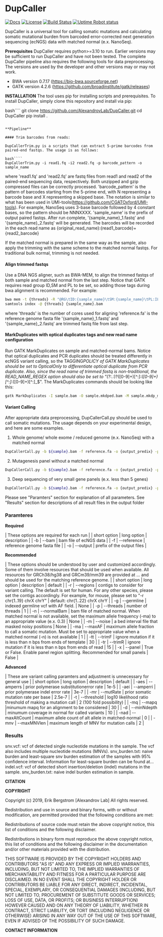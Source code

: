 # DupCaller

[![Docs](https://img.shields.io/badge/docs-latest-blue.svg)](https://osf.io/s93d5/wiki/home/) [![License](https://img.shields.io/badge/License-BSD%202--Clause-orange.svg)](https://opensource.org/licenses/BSD-2-Clause) [![Build Status](https://travis-ci.com/AlexandrovLab/SigProfilerMatrixGenerator.svg?branch=master)](https://app.travis-ci.com/AlexandrovLab/SigProfilerMatrixGenerator)
[![Uptime Robot status](https://img.shields.io/uptimerobot/status/m795312784-02766a79f207f67626cef289)](https://stats.uptimerobot.com/jjqW4Ulymx)

DupCaller is a universal tool for calling somatic mutations and calculating somatic mutational burden from barcoded error-corrected next generation sequencing (ecNGS) data with matched normal (e.x. NanoSeq).

**Prerequisites**
DupCaller requires python>=3.10 to run. Earlier versions may be sufficient to run DupCaller and have not been tested.
The complete DupCaller pipeline also requires the following tools for data preprocessing. The versions are used by the developer and other versions may or may not work.

- BWA version 0.7.17 (https://bio-bwa.sourceforge.net)
- GATK version 4.2.6 (https://github.com/broadinstitute/gatk/releases)

**INSTALLATION**
The tool uses pip for installing scripts and prerequisites. To install DupCaller, simply clone this repository and install via pip:

bash````
git clone https://github.com/AlexandrovLab/DupCaller.git
cd DupCaller
pip install .
````

**Pipeline**

#### Trim barcodes from reads:

DupCallerTrim.py is a scripts that can extract 5-prime barcodes from paired-end fastqs. The usage is as follows:

bash````
DupCallerTrim.py -i read1.fq -i2 read2.fq -p barcode_pattern -o sample_name
````

where
'read1.fq' and 'read2.fq' are fastq files from read1 and read2 of the paired-end sequencing data, respectively. Both unzipped and gzip compressed files can be correctly processed.
'barcode_pattern' is the pattern of barcodes starting from the 5-prime end, with N representing a barcode base and X representing a skipped base. The notation is similar to what has been used in UMI-tools(https://github.com/CGATOxford/UMI-tools). For example, NanoSeq uses 3-base barcode followed by 4 constant bases, so the pattern should be NNNXXXX.
'sample_name' is the prefix of output paired fastqs. After run complete, '{sample_name}\_1.fastq' and '{sample_name}\_2.fastq' will be generated.
The barcodes will be recorded in the each read name as {original_read_name}:{read1_barcode}+{read2_barcode}

If the matched normal is prepared in the same way as the sample, also apply the trimming with the same scheme to the matched normal fastqs. For traditional bulk normal, trimming is not needed.

#### Align trimmed fastqs

Use a DNA NGS aligner, such as BWA-MEM, to align the trimmed fastqs of both sample and matched normal from the last step. Notice that GATK requires read group ID,SM and PL to be set, so adding those tags during bwa alignment is recommended. For example:

```bash
bwa mem -t {threads} -R "@RG\tID:{sample_name}\tSM:{sample_name}\tPL:ILLUMINA" reference.fa {sample_name}\_1.fastq {sample_name}\_2.fastq | samtools sort -@ {threads} > {sample_name}.bam
samtools index -@ {threads} {sample_name}.bam
````

where
'threads' is the number of cores used for aligning
'reference.fa' is the reference genome fasta file
'{sample_name}\_1.fastq' and '{sample_name}\_2.fastq' are trimmed fastq file from last step.

#### MarkDuplicates with optical duplicates tags and new read name configuration

Run GATK MarkDuplicates on sample and matched-normal bams. Notice that optical duplicates and PCR duplicates should be treated differently in ecNGS variant calling, so the TAGGING*POLICY of GATK MarkDuplicates should be set to OpticalOnly to differentiate optical duplicate from PCR duplicate. Also, since the read name of trimmed fastq is non-traditional, the READ_NAME_REGEX option should also be set to "(?:.*:)?([0-9]+)[^:]_:([0-9]+)[^:]_:([0-9]+)[^:]\_$". The MarkDuplicates commands should be looking like this:

```bash
gatk MarkDuplicates -I sample.bam -O sample.mkdped.bam -M sample.mkdp_metrics.txt --READ_NAME_REGEX "(?:.*:)?([0-9]+)[^:]*:([0-9]+)[^:]*:([0-9]+)[^:]*$" --TAGGING_POLICY OpticalOnly
```

#### Variant Calling

After appropriate data preprocessing, DupCallerCall.py should be used to call somatic mutations. The usage depends on your experimental design, and here are some examples.

1. Whole genome/ whole exome / reduced genome (e.x. NanoSeq) with a matched normal

```bash
DupCallerCall.py -b ${sample}.bam -f reference.fa -o {output_predix} -p {threads} -n {normal.bam} -g germline.vcf.gz -m noise_mask.bed.gz
```

2. Mutagenesis panel without a matched normal

```bash
DupCallerCall.py -b ${sample}.bam -f reference.fa -o {output_predix} -p {threads} -g germline.vcf.gz -m noise_mask.bed.gz -ma 0.3
```

3. Deep sequencing of very small gene panels (e.x. less than 5 genes)

```bash
DupCallerCall.py -b ${sample}.bam -f reference.fa -o {output_predix} -p {threads} -n {normal.bam} -g germline.vcf.gz -m noise_mask.bed.gz -x True
```

Please see "Paramters" section for explanation of all parameters. See "Results" section for descriptions of all result files in the output folder

### Paramteres

**Required**

| These options are required for each run |
| short option | long option | description |
| -b | --bam | bam file of ecNGS data |
| -f | --reference | reference genome fasta file |
| -o | --output | prefix of the output files |

**Recommended**

| These options should be understood by user and customized accordingly. Some of them involve resources that should be used when available. All resources for GRCh38/hg38 and GRCm39/mm39 are provided at ... and should be used for the matching reference genome. |
| short option | long option | description | default |
| -r | --regions | contigs to consider for variant calling. The default is set for human. For any other species, please set the contigs accordingly. For example, for mouse, please set to "-r chr{1..19} chrX chrY" | default: chr{1..22} chrX chrY |
| -g | --germline | indexed germline vcf with AF field. | None |
| -p | --threads | number of threads | 1 |
| -n | --normalBam | bam file of matched normal. When matched normal is not available, set the maximum allele frequency (-ma) to an appropriate value (e.x. 0.3) | None |
| -m | --noise | a bed interval file that masked noisy positions | None |
| -ma | --maxAF | maximum allele fraction to call a somatic mutation. Must be set to appropriate value when a matched normal (-n) is not available | 1 |
| -tt | --trimF | ignore mutation if it is less than n bps from ends of template | 30 |
| -tr | --trimR | ignore mutation if it is less than n bps from ends of read | 15 |
| -x | --panel | True or False. Enable panel region splitting. Recommended for small panels | False |

**Advanced**

| These are variant calling paramters and adjustment is unnecessary for general use |
| short option | long option | description | default |
| -aes | --amperrs | prior polymerase substitutionerror rate | 1e-5 |
| -aei | --amperri | prior polymerase indel error rate | 3e-7 |
| -mr | --mutRate | prior somatic mutation rate per base | 2.5e-7 |
| -t | --threshold | log10 likelihood ratio threshold of making a mutation call | 2 (100 fold possibility) |
| -mq | --mapq |minumum mapq for an alignment to be considered | 30 |
| -d | --minNdepth | minumum coverage in normal for called variants | 10 |
| -nad | --maxAltCount | maximum allele count of alt allele in matched-normal | 0 |
| -mnv | --maxMNVlen | maximum length of MNV for mutation calls | 2 |

### Results

snv.vcf:
vcf of detected single nucleotide mutations in the sample. The vcf also includes multiple nucleotide mutations (MNVs).
snv_burden.txt:
naive burden and least-square snv burden estimation of the samples with 95% confidence interval. Information for least-square burden can be found at...
indel.vcf:
vcf of detected short insertion/deletion (indel) mutations in the sample.
snv_burden.txt:
naive indel burden estimation in sample.

**CITATION**

**COPYRIGHT**

Copyright (c) 2019, Erik Bergstrom [Alexandrov Lab] All rights reserved.

Redistribution and use in source and binary forms, with or without modification, are permitted provided that the following conditions are met:

Redistributions of source code must retain the above copyright notice, this list of conditions and the following disclaimer.

Redistributions in binary form must reproduce the above copyright notice, this list of conditions and the following disclaimer in the documentation and/or other materials provided with the distribution.

THIS SOFTWARE IS PROVIDED BY THE COPYRIGHT HOLDERS AND CONTRIBUTORS "AS IS" AND ANY EXPRESS OR IMPLIED WARRANTIES, INCLUDING, BUT NOT LIMITED TO, THE IMPLIED WARRANTIES OF MERCHANTABILITY AND FITNESS FOR A PARTICULAR PURPOSE ARE DISCLAIMED. IN NO EVENT SHALL THE COPYRIGHT HOLDER OR CONTRIBUTORS BE LIABLE FOR ANY DIRECT, INDIRECT, INCIDENTAL, SPECIAL, EXEMPLARY, OR CONSEQUENTIAL DAMAGES (INCLUDING, BUT NOT LIMITED TO, PROCUREMENT OF SUBSTITUTE GOODS OR SERVICES; LOSS OF USE, DATA, OR PROFITS; OR BUSINESS INTERRUPTION) HOWEVER CAUSED AND ON ANY THEORY OF LIABILITY, WHETHER IN CONTRACT, STRICT LIABILITY, OR TORT (INCLUDING NEGLIGENCE OR OTHERWISE) ARISING IN ANY WAY OUT OF THE USE OF THIS SOFTWARE, EVEN IF ADVISED OF THE POSSIBILITY OF SUCH DAMAGE.

**CONTACT INFORMATION**
